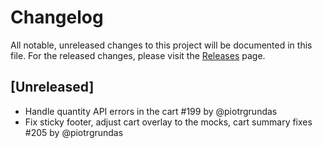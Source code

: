 # Changelog

All notable, unreleased changes to this project will be documented in this file. For the released changes, please visit the [Releases](https://github.com/mirumee/saleor-storefront/releases) page.

## [Unreleased]

- Handle quantity API errors in the cart #199 by @piotrgrundas
- Fix sticky footer, adjust cart overlay to the mocks, cart summary fixes #205 by @piotrgrundas
